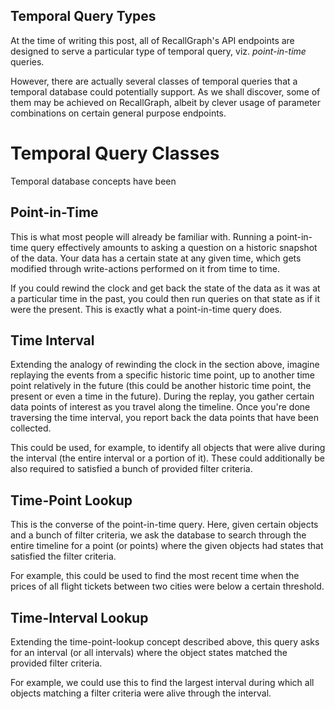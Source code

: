 ## Temporal Query Types

At the time of writing this post, all of RecallGraph's API endpoints are designed to serve a particular type of temporal query, viz. _point-in-time_ queries.

However, there are actually several classes of temporal queries that a temporal database could potentially support. As we shall discover, some of them may be achieved on RecallGraph, albeit by clever usage of parameter combinations on certain general purpose endpoints.

# Temporal Query Classes
Temporal database concepts have been 

## Point-in-Time
This is what most people will already be familiar with. Running a point-in-time query effectively amounts to asking a question on a historic snapshot of the data. Your data has a certain state at any given time, which gets modified through write-actions performed on it from time to time.

If you could rewind the clock and get back the state of the data as it was at a particular time in the past, you could then run queries on that state as if it were the present. This is exactly what a point-in-time query does.

## Time Interval
Extending the analogy of rewinding the clock in the section above, imagine replaying the events from a specific historic time point, up to another time point relatively in the future (this could be another historic time point, the present or even a time in the future). During the replay, you gather certain data points of interest as you travel along the timeline. Once you're done traversing the time interval, you report back the data points that have been collected.

This could be used, for example, to identify all objects that were alive during the interval (the entire interval or a portion of it). These could additionally be also required to satisfied a bunch of provided filter criteria.

## Time-Point Lookup
This is the converse of the point-in-time query. Here, given certain objects and a bunch of filter criteria, we ask the database to search through the entire timeline for a point (or points) where the given objects had states that satisfied the filter criteria.

For example, this could be used to find the most recent time when the prices of all flight tickets between two cities were below a certain threshold.

## Time-Interval Lookup
Extending the time-point-lookup concept described above, this query asks for an interval (or all intervals) where the object states matched the provided filter criteria.

For example, we could use this to find the largest interval during which all objects matching a filter criteria were alive through the interval.
